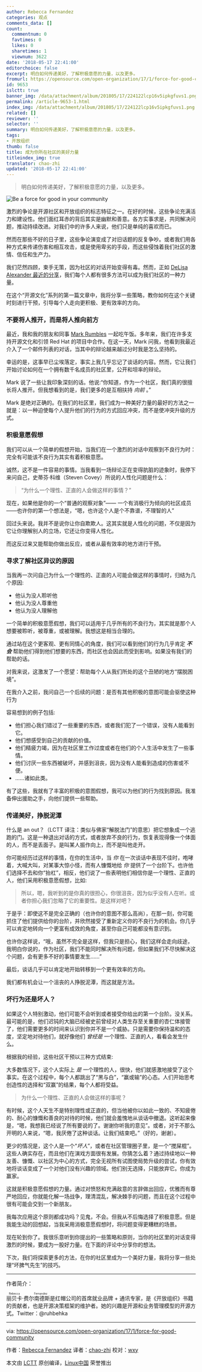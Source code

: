 ```yaml
---
author: Rebecca Fernandez
categories: 观点
comments_data: []
count:
  commentnum: 0
  favtimes: 0
  likes: 0
  sharetimes: 1
  viewnum: 3622
date: '2018-05-17 22:41:00'
editorchoice: false
excerpt: 明白如何传递美好，了解积极意愿的力量，以及更多。
fromurl: https://opensource.com/open-organization/17/1/force-for-good-community
id: 9653
islctt: true
banner_img: /data/attachment/album/201805/17/224122lcp16v5ipkgfuvs1.png
permalink: /article-9653-1.html
index_img: /data/attachment/album/201805/17/224122lcp16v5ipkgfuvs1.png.thumb.jpg
related: []
reviewer: ''
selector: ''
summary: 明白如何传递美好，了解积极意愿的力量，以及更多。
tags:
- 开放组织
thumb: false
title: 成为你所在社区的美好力量
titleindex_img: true
translator: chao-zhi
updated: '2018-05-17 22:41:00'
---
```



> 
> 明白如何传递美好，了解积极意愿的力量，以及更多。
> 
> 
> 


![Be a force for good in your community](/data/attachment/album/201805/17/224122lcp16v5ipkgfuvs1.png)


激烈的争论是开源社区和开放组织的标志特征之一。在好的时候，这些争论充满活力和建设性。他们面红耳赤的背后其实是幽默和善意。各方实事求是，共同解决问题，推动持续改进。对我们中的许多人来说，他们只是单纯的喜欢而已。


然而在那些不好的日子里，这些争论演变成了对旧话题的反复争吵。或者我们用各种方式来传递伤害和相互攻击，或是使用卑劣的手段，而这些侵蚀着我们社区的激情、信任和生产力。


我们茫然四顾，束手无策，因为社区的对话开始变得有毒。然而，正如 [DeLisa Alexander 最近的分享](https://opensource.com/business/15/5/5-ways-promote-inclusive-environment)，我们每个人都有很多方法可以成为我们社区的一种力量。


在这个“开源文化”系列的第一篇文章中，我将分享一些策略，教你如何在这个关键时刻进行干预，引导每个人走向更积极、更有效率的方向。


### 不要将人推开，而是将人推向前方


最近，我和我的朋友和同事 [Mark Rumbles](https://twitter.com/leadership_365) 一起吃午饭。多年来，我们在许多支持开源文化和引领 Red Hat 的项目中合作。在这一天，Mark 问我，他看到我最近介入了一个邮件列表的对话，当其中的辩论越来越过分时我是怎么坚持的。


幸运的是，这事早已尘埃落定，事实上我几乎忘记了谈话的内容。然而，它让我们开始讨论如何在一个拥有数千名成员的社区里，公开和坦率的辩论。


Mark 说了一些让我印象深刻的话。他说:“你知道，作为一个社区，我们真的很擅长将人推开。但我想看到的是，我们更多的是互相扶持 *向前* 。”


Mark 是绝对正确的。在我们的社区里，我们成为一种美好力量的最好的方法之一就是：以一种迫使每个人提升他们的行为的方式回应冲突，而不是使冲突升级的方式。


### 积极意愿假想


我们可以从一个简单的假想开始，当我们在一个激烈的对话中观察到不良行为时：完全有可能该不良行为其实有着积极意愿。


诚然，这不是一件容易的事情。当我看到一场辩论正在变得肮脏的迹象时，我停下来问自己，史蒂芬·科维（Steven Covey）所说的人性化问题是什么：



> 
> “为什么一个理性、正直的人会做这样的事情？”
> 
> 
> 


现在，如果他是你的一个“普通的观察对象”—— 一个有消极行为倾向的社区成员——也许你的第一个想法是，“嗯，也许这个人是个不靠谱，不理智的人”


回过头来说。我并不是说你让你自欺欺人。这其实就是人性化的问题，不仅是因为它让你理解别人的立场，它还让你变得人性化。


而这反过来又能帮助你做出反应，或者从最有效率的地方进行干预。


### 寻求了解社区异议的原因


当我再一次问自己为什么一个理性的、正直的人可能会做这样的事情时，归结为几个原因:


* 他认为没人聆听他
* 他认为没人尊重他
* 他认为没人理解他


一个简单的积极意愿假想，我们可以适用于几乎所有的不良行为，其实就是那个人想要被聆听，被尊重，或被理解。我想这是相当合理的。


通过站在这个更客观、更有同情心的角度，我们可以看到他们的行为几乎肯定 ***不会*** 帮助他们得到他们想要的东西，而社区也会因此而受到影响。如果没有我们的帮助的话。


对我来说，这激发了一个愿望：帮助每个人从我们所处的这个丑陋的地方“摆脱困境”。


在我介入之前，我问自己一个后续的问题：是否有其他积极的意图可能会驱使这种行为


容易想到的例子包括:


* 他们担心我们错过了一些重要的东西，或者我们犯了一个错误，没有人能看到它。
* 他们想感受到自己的贡献的价值。
* 他们精疲力竭，因为在社区里工作过度或者在他们的个人生活中发生了一些事情。
* 他们讨厌一些东西被破坏，并感到沮丧，因为没有人能看到造成的伤害或不便。
* ……诸如此类。


有了这些，我就有了丰富的积极的意图假想，我可以为他们的行为找到原因。我准备伸出援助之手，向他们提供一些帮助。


### 传递美好，挣脱泥潭


什么是 an out？（LCTT 译注：类似与佛家“解脱法门”的意思）把它想象成一个逃跑的门。这是一种退出对话的方式，或者放弃不良的行为，恢复表现得像一个体面的人，而不是丢面子。是叫某人振作向上，而不是叫他走开。


你可能经历过这样的事情，在你的生活中，当 *你* 在一次谈话中表现不佳时，咆哮着，大喊大叫，对某事大惊小怪，而有人慷慨地给 *你* 提供了一个台阶下。也许他们选择不去和你“抬杠”，相反，他们说了一些表明他们相信你是一个理性、正直的人，他们采用积极意愿假想，比如:



> 
> 所以，嗯，我听到的是你真的很担心，你很沮丧，因为似乎没有人在听。或者你担心我们忽略了它的重要性。是这样对吧？
> 
> 
> 


于是乎：即使这不是完全正确的（也许你的意图不那么高尚），在那一刻，你可能抓住了他们提供给你的台阶，并欣然接受了重新定义你的不良行为的机会。你几乎可以肯定地转向一个更富有成效的角度，甚至你自己可能都没有意识到。


也许你这样说，“哦，虽然不完全是这样，但我只是担心，我们这样会走向歧途，我明白你说的，作为社区，我们不能同时解决所有问题，但如果我们不尽快解决这个问题，会有更多不好的事情要发生……”


最后，谈话几乎可以肯定地开始转移到一个更有效率的方向。


我们都有机会让一个沮丧的人挣脱泥潭，而这就是方法。


### 坏行为还是坏人？


如果这个人特别激动，他们可能不会听到或者接受你给出的第一个台阶。没关系。最可能的是，他们迟钝的大脑已经被史前曾经对人类生存至关重要的杏仁体接管了，他们需要更多的时间来认识到你并不是一个威胁。只是需要你保持温和的态度，坚定地对待他们，就好像他们 *曾经是* 一个理性、正直的人，看看会发生什么。


根据我的经验，这些社区干预以三种方式结束:


大多数情况下，这个人实际上 *是* 一个理性的人，很快，他们就感激地接受了这个事实。在这个过程中，每个人都跳出了“黑与白”，“赢或输”的心态。人们开始思考创造性的选择和“双赢”的结果，每个人都将受益。



> 
> 为什么一个理性、正直的人会做这样的事呢？
> 
> 
> 


有时候，这个人天生不是特别理性或正直的，但当他被你以如此一致的、不知疲倦的、耐心的慷慨和善良的对待的时候，他们就会羞愧地从谈话中撤退。这听起来像是，“嗯，我想我已经说了所有要说的了。谢谢你听我的意见”。或者，对于不那么开明的人来说，“嗯，我厌倦了这种谈话。让我们结束吧。”（好的，谢谢）。


更少的情况是，这个人是一个“*坏人*”，或者在社区管理圈子里，是一个“搅屎棍”。这些人确实存在，而且他们在演戏方面很有发展。你猜怎么着？通过持续地以一种友善、慷慨、以社区为中心的方式，完全无视所有试图使局势升级的尝试，你有效地将谈话变成了一个对他们没有兴趣的领域。他们别无选择，只能放弃它。你成为赢家。


这就是积极意愿假想的力量。通过对愤怒和充满敌意的言辞做出回应，优雅而有尊严地回应，你就能化解一场战争，理清混乱，解决棘手的问题，而且在这个过程中很有可能会交到一个新朋友。


我每次应用这个原则都成功吗？见鬼，不会。但我从不后悔选择了积极意愿。但是我能生动的回想起，当我采用消极意愿假想时，将问题变得更糟糕的场景。


现在轮到你了。我很乐意听到你提出的一些策略和原则，当你的社区里的对话变得激烈的时候，要成为一股好力量。在下面的评论中分享你的想法。


下次，我们将探索更多的方法，在你的社区里成为一个美好力量，我将分享一些处理“坏脾气先生”的技巧。




---


作者简介：


<ruby> 丽贝卡·费尔南德斯 <rp>  （ </rp> <rt>  Rebecca Fernandez </rt> <rp>  ） </rp></ruby>是红帽公司的首席就业品牌 + 通讯专家，是《开放组织》书籍的贡献者，也是开源决策框架的维护者。她的兴趣是开源和业务管理模型的开源方式。Twitter：@ruhbehka




---


via: <https://opensource.com/open-organization/17/1/force-for-good-community>


作者：[Rebecca Fernandez](https://opensource.com/users/rebecca) 译者：[chao-zhi](https://github.com/chao-zhi) 校对：[wxy](https://github.com/wxy)


本文由 [LCTT](https://github.com/LCTT/TranslateProject) 原创编译，[Linux中国](https://linux.cn/) 荣誉推出